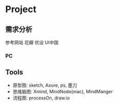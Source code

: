 # Project

## 需求分析
参考网站 花瓣 优设 UI中国
### PC
## Tools

- 原型图: sketch, Axure, ps, 墨刀
- 思维脑图: Xmind, MindNode(mac), MindManger
- 流程图: processOn, draw.io
